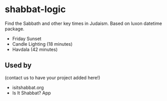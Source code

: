 # shabbat-logic

Find the Sabbath and other key times in Judaism. Based on luxon datetime package.

- Friday Sunset
- Candle Lighting (18 minutes)
- Havdala (42 minutes)

## Used by
(contact us to have your project added here!)

- isitshabbat.org
- Is It Shabbat? App

